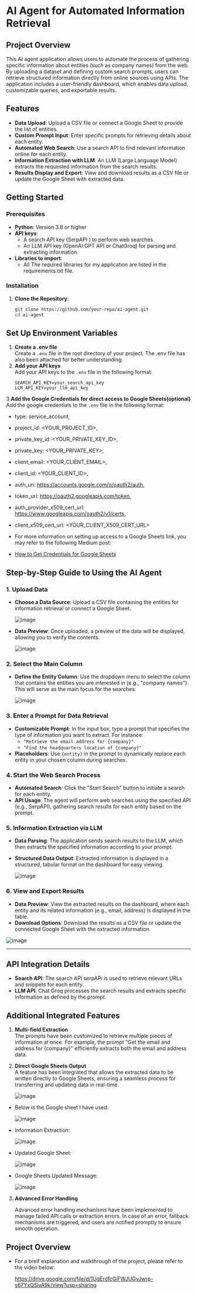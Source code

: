 # AI Agent for Automated Information Retrieval

## Project Overview
This AI agent application allows users to automate the process of gathering specific information about entities (such as company names) from the web. By uploading a dataset and defining custom search prompts, users can retrieve structured information directly from online sources using APIs. The application includes a user-friendly dashboard, which enables data upload, customizable queries, and exportable results.

## Features
- **Data Upload**: Upload a CSV file or connect a Google Sheet to provide the list of entities.
- **Custom Prompt Input**: Enter specific prompts for retrieving details about each entity.
- **Automated Web Search**: Use a search API to find relevant information online for each entity.
- **Information Extraction with LLM**: An LLM (Large Language Model) extracts the requested information from the search results.
- **Results Display and Export**: View and download results as a CSV file or update the Google Sheet with extracted data.

## Getting Started

### Prerequisites
- **Python**: Version 3.8 or higher
- **API keys**:
  - A search API key (SerpAPI ) to perform web searches.
  - An LLM API key (OpenAI GPT API or ChatGroq) for parsing and extracting information.
- **Libraries to import**:
  - All The required libraries for my application are listed in the requirements.txt file.

### Installation
1. **Clone the Repository**:
   ```bash
   git clone https://github.com/your-repo/ai-agent.git
   cd ai-agent
## Set Up Environment Variables

1. **Create a .env file**  
   Create a `.env` file in the root directory of your project.
   The .env file has also been attached for better understanding.
2. **Add your API keys**  
   Add your API keys to the `.env` file in the following format:
   ```env
   SEARCH_API_KEY=your_search_api_key
   LLM_API_KEY=your_llm_api_key

3 **Add the Google Credentials for direct access to Google Sheets(optional)**
  Add the google credentials to the `.env` file in the following format:
  - type: service_account,
  - project_id: <YOUR_PROJECT_ID>,
  - private_key_id: <YOUR_PRIVATE_KEY_ID>,
  - private_key: <YOUR_PRIVATE_KEY>,
  - client_email: <YOUR_CLIENT_EMAIL>,
  - client_id: <YOUR_CLIENT_ID>,
  - auth_uri: https://accounts.google.com/o/oauth2/auth,
  - token_uri: https://oauth2.googleapis.com/token,
  - auth_provider_x509_cert_url: https://www.googleapis.com/oauth2/v1/certs,
  - client_x509_cert_url: <YOUR_CLIENT_X509_CERT_URL>

- For more information on setting up access to a Google Sheets link, you may refer to the following Medium post:
- [How to Get Credentials for Google Sheets](https://medium.com/@a.marenkov/how-to-get-credentials-for-google-sheets-456b7e88c430)



## Step-by-Step Guide to Using the AI Agent

### 1. Upload Data
- **Choose a Data Source**: Upload a CSV file containing the entities for information retrieval or connect a Google Sheet.

  ![image](https://github.com/user-attachments/assets/40cdc0df-af45-473b-b7f4-ca4c33506fc9)

- **Data Preview**: Once uploaded, a preview of the data will be displayed, allowing you to verify the contents.

  ![image](https://github.com/user-attachments/assets/0a421240-b8d9-4c39-ba64-190f5b2e8fc7)


### 2. Select the Main Column
- **Define the Entity Column**: Use the dropdown menu to select the column that contains the entities you are interested in (e.g., "company names"). This will serve as the main focus for the searches.

  ![image](https://github.com/user-attachments/assets/e2192a49-937b-4565-8e88-4d5798b3c076)


### 3. Enter a Prompt for Data Retrieval
- **Customizable Prompt**: In the input box, type a prompt that specifies the type of information you want to extract. For instance:
  - `"Retrieve the email address for {company}"`
  - `"Find the headquarters location of {company}"`
- **Placeholders**: Use `{entity}` in the prompt to dynamically replace each entity in your chosen column during searches.

### 4. Start the Web Search Process
- **Automated Search**: Click the "Start Search" button to initiate a search for each entity.
- **API Usage**: The agent will perform web searches using the specified API (e.g., SerpAPI), gathering search results for each entity based on the prompt.

### 5. Information Extraction via LLM
- **Data Parsing**: The application sends search results to the LLM, which then extracts the specified information according to your prompt.
- **Structured Data Output**: Extracted information is displayed in a structured, tabular format on the dashboard for easy viewing.

  ![image](https://github.com/user-attachments/assets/e02ceb08-cef1-43ce-980e-0ba4e9e025a6)


### 6. View and Export Results
- **Data Preview**: View the extracted results on the dashboard, where each entity and its related information (e.g., email, address) is displayed in the table.
- **Download Options**: Download the results as a CSV file or update the connected Google Sheet with the extracted information.

![image](https://github.com/user-attachments/assets/c8b4a909-7711-4abd-8a19-4bb7c297b8c2)

---

## API Integration Details
- **Search API**: The search API serpAPi is used to retrieve relevant URLs and snippets for each entity.
- **LLM API**: Chat Groq processes the search results and extracts specific information as defined by the prompt.

## Additional Integrated Features

1. **Multi-field Extraction**  
   The prompts have been customized to retrieve multiple pieces of information at once. For example, the prompt "Get the email and address for {company}" efficiently extracts both the email and address data.


2. **Direct Google Sheets Output**  
   A feature has been integrated that allows the extracted data to be written directly to Google Sheets, ensuring a seamless process for transferring and updating data in real-time.
   
    ![image](https://github.com/user-attachments/assets/8c44abeb-489a-4c55-bf15-1a36a63517cf)


   
  - Below is the Google sheet I have used:
    

     ![image](https://github.com/user-attachments/assets/b141463c-27be-40d9-93b3-1063a8ae126b)



  - Information Extraction:
    
     ![image](https://github.com/user-attachments/assets/2e57b3ae-e870-4572-8955-80cd162dc023)


    
  - Updated Google Sheet:

     ![image](https://github.com/user-attachments/assets/0f106172-c590-480d-b308-e172ca81814c)



  - Google Sheets Updated Message:

     ![image](https://github.com/user-attachments/assets/edcf734d-c429-46d4-bb5a-fe28a1acf637)



3. **Advanced Error Handling**  
   
    Advanced error handling mechanisms have been implemented to manage failed API calls or extraction errors. In case of an error, fallback mechanisms are triggered, and users are notified promptly to ensure smooth operation.



## Project Overview

  - For a breif explanation and walkthrough of the project, please refer to the video below:
   
    https://drive.google.com/file/d/1UgErdfcGiFWJUGvJwrp-s67YxQSlvA9k/view?usp=sharing
